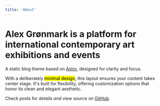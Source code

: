 ```yaml
---
title: 'About'
---
```


<!--
This content will be displayed at the top of the index page.
You can leave this empty if you don’t want to show any content.
-->

# Alex Grønmark is a platform for international contemporary art exhibitions and events

A static blog theme based on [Astro](https://astro.build), designed for clarity and focus.

With a deliberately <mark>minimal design</mark>, this layout ensures your content takes center stage. It's built for flexibility, offering customization options that honor its clean and elegant aesthetic.

<!-- ![_HIKARI](./_assets/theme-toggle.png) -->

Check posts for _details and view_ source on [GitHub](https://github.com/the3ash/astro-chiri).